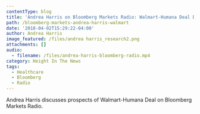 ```yaml
---
contentType: blog
title: 'Andrea Harris on Bloomberg Markets Radio: Walmart-Humana Deal Discussion'
path: /bloomberg-markets-andrea-harris-walmart
date: '2018-04-02T15:29:22-04:00'
author: Andrea Harris
image_featured: /files/andrea harris_research2.png
attachments: []
audio:
  - filename: /files/andrea-harris-bloomberg-radio.mp4
category: Height In The News
tags:
  - Healthcare
  - Bloomberg
  - Radio
---
```

Andrea Harris discusses prospects of Walmart-Humana Deal on Bloomberg Markets Radio.
